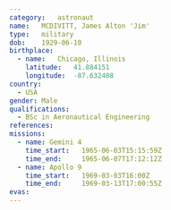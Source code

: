 ```yaml
---
category:	astronaut
name:	MCDIVITT, James Alton 'Jim'
type:	military
dob:	1929-06-10
birthplace:
  - name:	Chicago, Illinois
    latitude:	41.884151
    longitude:	-87.632408
country:
  - USA
gender:	Male
qualifications:
  - BSc in Aeronautical Engineering
references:
missions:
  - name: Gemini 4
    time_start:   1965-06-03T15:15:59Z
    time_end:     1965-06-07T17:12:12Z
  - name: Apollo 9
    time_start:   1969-03-03T16:00Z
    time_end:     1969-03-13T17:00:55Z
evas:
---
```

